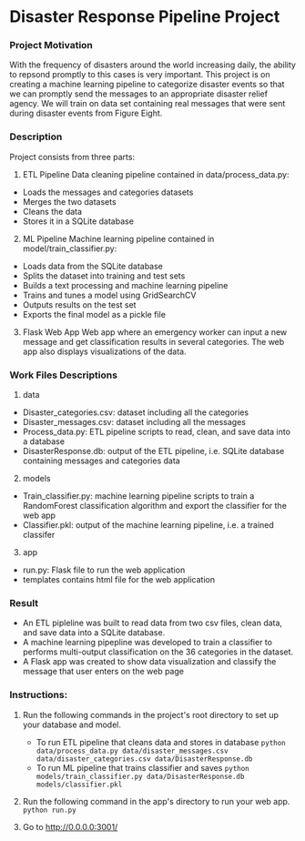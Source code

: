# Disaster Response Pipeline Project

### Project Motivation
With the frequency of disasters around the world increasing daily, the ability to repsond promptly to this cases is very important.
This project is on creating a machine learning pipeline to categorize disaster events so that we can promptly send the messages to an appropriate disaster relief agency. We will train on data set containing real messages that were sent during disaster events from Figure Eight.


### Description

Project consists from three parts:

1. ETL Pipeline
Data cleaning pipeline contained in data/process_data.py:
- Loads the messages and categories datasets
- Merges the two datasets
- Cleans the data
- Stores it in a SQLite database

2. ML Pipeline
Machine learning pipeline contained in model/train_classifier.py:
- Loads data from the SQLite database
- Splits the dataset into training and test sets
- Builds a text processing and machine learning pipeline
- Trains and tunes a model using GridSearchCV
- Outputs results on the test set
- Exports the final model as a pickle file

3. Flask Web App
Web app where an emergency worker can input a new message and get classification results in several categories. The web app also displays visualizations of the data.

### Work Files Descriptions
1. data
- Disaster_categories.csv: dataset including all the categories    
- Disaster_messages.csv: dataset including all the messages
- Process_data.py: ETL pipeline scripts to read, clean, and save data into a database
- DisasterResponse.db: output of the ETL pipeline, i.e. SQLite database containing messages and categories data

2. models
- Train_classifier.py: machine learning pipeline scripts to train a RandomForest classification algorithm and export the classifier for the web app
- Classifier.pkl: output of the machine learning pipeline, i.e. a trained classifer

3. app
- run.py: Flask file to run the web application
- templates contains html file for the web application

### Result
- An ETL pipleline was built to read data from two csv files, clean data, and save data into a SQLite database.
- A machine learning pipepline was developed to train a classifier to performs multi-output classification on the 36 categories in the dataset.
- A Flask app was created to show data visualization and classify the message that user enters on the web page



### Instructions:
1. Run the following commands in the project's root directory to set up your database and model.

    - To run ETL pipeline that cleans data and stores in database
          `python data/process_data.py data/disaster_messages.csv data/disaster_categories.csv data/DisasterResponse.db`
    - To run ML pipeline that trains classifier and saves
        `python models/train_classifier.py data/DisasterResponse.db models/classifier.pkl`

2. Run the following command in the app's directory to run your web app.
    `python run.py`

3. Go to http://0.0.0.0:3001/
